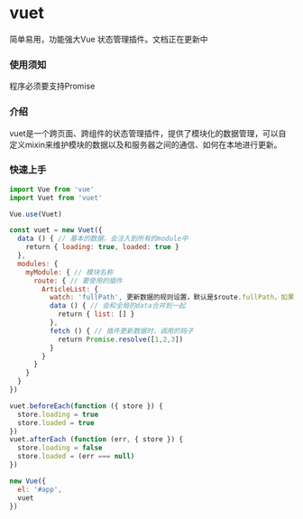 # vuet
简单易用，功能强大Vue 状态管理插件。文档正在更新中

### 使用须知
程序必须要支持Promise  

### 介绍
vuet是一个跨页面、跨组件的状态管理插件，提供了模块化的数据管理，可以自定义mixin来维护模块的数据以及和服务器之间的通信、如何在本地进行更新。

### 快速上手
```javascript
import Vue from 'vue'
import Vuet from 'vuet'

Vue.use(Vuet)

const vuet = new Vuet({
  data () { // 基本的数据，会注入到所有的module中
    return { loading: true, loaded: true }
  },
  modules: {
    myModule: { // 模块名称
      route: { // 要使用的插件
        ArticleList: {
          watch: 'fullPath', 更新数据的规则设置，默认是$route.fullPath，如果有多个条件，可以传入一个数组['query.name', 'params.id']
          data () { // 会和全局的data合并到一起
            return { list: [] }
          },
          fetch () { // 插件更新数据时，调用的钩子
            return Promise.resolve([1,2,3])
          }
        }
      }
    }
  }
})

vuet.beforeEach(function ({ store }) {
  store.loading = true
  store.loaded = true
})
vuet.afterEach (function (err, { store }) {
  store.loading = false
  store.loaded = (err === null)
})

new Vue({
  el: '#app',
  vuet
})

```
